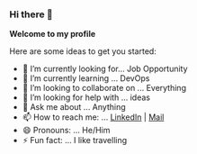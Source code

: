 ### Hi there 👋


**Welcome to my profile** 

Here are some ideas to get you started:

- 🔭 I’m currently looking for... Job Opportunity
- 🌱 I’m currently learning ... DevOps
- 👯 I’m looking to collaborate on ... Everything 
- 🤔 I’m looking for help with ... ideas
- 💬 Ask me about ... Anything
- 📫 How to reach me: ... [LinkedIn](https://www.linkedin.com/in/theamittailor/) | [Mail](the_amit@live.com)
- 😄 Pronouns: ... He/Him
- ⚡ Fun fact: ... I like travelling 

